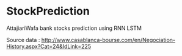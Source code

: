 # StockPrediction
AttajiariWafa bank stocks prediction using RNN LSTM

Source data : http://www.casablanca-bourse.com/en/Negociation-History.aspx?Cat=24&IdLink=225
